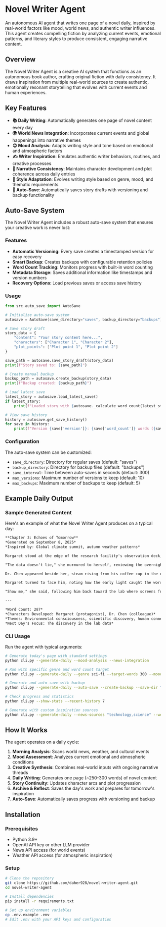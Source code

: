 # Novel Writer Agent

An autonomous AI agent that writes one page of a novel daily, inspired by real-world factors like mood, world news, and authentic writer influences. This agent creates compelling fiction by analyzing current events, emotional patterns, and literary styles to produce consistent, engaging narrative content.

## Overview

The Novel Writer Agent is a creative AI system that functions as an autonomous book author, crafting original fiction with daily consistency. It draws inspiration from multiple real-world sources to create authentic, emotionally resonant storytelling that evolves with current events and human experiences.

## Key Features

- **📚 Daily Writing**: Automatically generates one page of novel content every day
- **🌍 World News Integration**: Incorporates current events and global happenings into narrative themes
- **😊 Mood Analysis**: Adapts writing style and tone based on emotional and atmospheric factors
- **✍️ Writer Inspiration**: Emulates authentic writer behaviors, routines, and creative processes
- **📖 Narrative Consistency**: Maintains character development and plot coherence across daily entries
- **🎨 Style Adaptation**: Evolves writing style based on genre, mood, and thematic requirements
- **💾 Auto-Save**: Automatically saves story drafts with versioning and backup functionality

## Auto-Save System

The Novel Writer Agent includes a robust auto-save system that ensures your creative work is never lost:

### Features

- **Automatic Versioning**: Every save creates a timestamped version for easy recovery
- **Smart Backup**: Creates backups with configurable retention policies
- **Word Count Tracking**: Monitors progress with built-in word counting
- **Metadata Storage**: Saves additional information like timestamps and version numbers
- **Recovery Options**: Load previous saves or access save history

### Usage

```python
from src.auto_save import AutoSave

# Initialize auto-save system
autosave = AutoSave(save_directory="saves", backup_directory="backups")

# Save story draft
story_data = {
    "content": "Your story content here...",
    "characters": ["Character 1", "Character 2"],
    "plot_points": ["Plot point 1", "Plot point 2"]
}

save_path = autosave.save_story_draft(story_data)
print(f"Story saved to: {save_path}")

# Create manual backup
backup_path = autosave.create_backup(story_data)
print(f"Backup created: {backup_path}")

# Load latest save
latest_story = autosave.load_latest_save()
if latest_story:
    print(f"Loaded story with {autosave._calculate_word_count(latest_story)} words")

# View save history
history = autosave.get_save_history()
for save in history:
    print(f"Version {save['version']}: {save['word_count']} words ({save['timestamp']})")
```

### Configuration

The auto-save system can be customized:

- `save_directory`: Directory for regular saves (default: "saves")
- `backup_directory`: Directory for backup files (default: "backups")
- `save_interval`: Time between auto-saves in seconds (default: 300)
- `max_versions`: Maximum number of versions to keep (default: 10)
- `max_backups`: Maximum number of backups to keep (default: 5)

## Example Daily Output

### Sample Generated Content

Here's an example of what the Novel Writer Agent produces on a typical day:

```markdown
**Chapter 3: Echoes of Tomorrow**
*Generated on September 8, 2025*
*Inspired by: Global climate summit, autumn weather patterns*

Margaret stood at the edge of the research facility's observation deck, watching the automated weather sensors dance in the crisp September wind. The morning news had been filled with discussions from the climate summit in Geneva, and somehow those distant political voices seemed to whisper through the changing leaves outside her window.

"The data doesn't lie," she murmured to herself, reviewing the overnight readings on her tablet. The atmospheric composition readings showed subtle shifts that aligned disturbingly well with the predictions she'd been modeling for months. Each data point felt like a piece of a vast puzzle, one that humanity was still struggling to solve.

Dr. Chen appeared beside her, steam rising from his coffee cup in the cool morning air. "The algorithms picked up something interesting overnight," he said, his voice carrying that familiar mix of excitement and concern that had become their daily soundtrack.

Margaret turned to face him, noting how the early light caught the worry lines around his eyes. The weight of their research—understanding patterns that could reshape how humanity approached the future—seemed to age them all a little more each day. But there was something else in his expression today, a spark that suggested discovery.

"Show me," she said, following him back toward the lab where screens full of data waited to tell their story.

---

*Word Count: 287*
*Characters Developed: Margaret (protagonist), Dr. Chen (colleague)*
*Themes: Environmental consciousness, scientific discovery, human connection*
*Next Day's Focus: The discovery in the lab data*
```

### CLI Usage

Run the agent with typical arguments:

```bash
# Generate today's page with standard settings
python cli.py --generate-daily --mood-analysis --news-integration

# Run with specific genre and word count target
python cli.py --generate-daily --genre sci-fi --target-words 300 --mood-analysis

# Generate and auto-save with backup
python cli.py --generate-daily --auto-save --create-backup --save-dir "my_novel"

# Check progress and statistics
python cli.py --show-stats --recent-history 7

# Generate with custom inspiration sources
python cli.py --generate-daily --news-sources "technology,science" --weather-location "New York"
```

## How It Works

The agent operates on a daily cycle:

1. **Morning Analysis**: Scans world news, weather, and cultural events
2. **Mood Assessment**: Analyzes current emotional and atmospheric conditions
3. **Creative Synthesis**: Combines real-world inputs with ongoing narrative threads
4. **Daily Writing**: Generates one page (~250-300 words) of novel content
5. **Story Continuity**: Updates character arcs and plot progression
6. **Archive & Reflect**: Saves the day's work and prepares for tomorrow's inspiration
7. **Auto-Save**: Automatically saves progress with versioning and backup

## Installation

### Prerequisites

- Python 3.9+
- OpenAI API key or other LLM provider
- News API access (for world events)
- Weather API access (for atmospheric inspiration)

### Setup

```bash
# Clone the repository
git clone https://github.com/daher928/novel-writer-agent.git
cd novel-writer-agent

# Install dependencies
pip install -r requirements.txt

# Set up environment variables
cp .env.example .env
# Edit .env with your API keys and configuration
```
